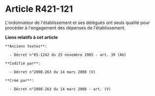 # Article R421-121

L'ordonnateur de l'établissement et ses délégués ont seuls qualité pour procéder à l'engagement des dépenses de
l'établissement.

**Liens relatifs à cet article**

	**Anciens textes**:

	  - Décret n°85-1242 du 25 novembre 1985 - art. 39 (Ab)

	**Codifié par**:

	  - Décret n°2008-263 du 14 mars 2008 (V)

	**Créé par**:

	  - Décret n°2008-263 du 14 mars 2008 - art. (V)
